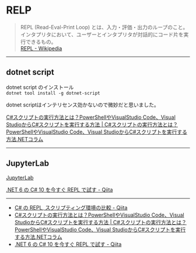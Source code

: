# RELP

>REPL (Read-Eval-Print Loop) とは、入力・評価・出力のループのこと。  
>インタプリタにおいて、ユーザーとインタプリタが対話的にコード片を実行できるもの。  
>[REPL - Wikipedia](https://ja.wikipedia.org/wiki/REPL)  

---

## dotnet script

dotnet script のインストール  
`dotnet tool install -g dotnet-script`  

dotnet scriptはインテリセンス効かないので微妙だと思いました。  

[C#スクリプトの実行方法とは？PowerShellやVisualStudio Code、Visual StudioからC#スクリプトを実行する方法 | C#スクリプトの実行方法とは？PowerShellやVisualStudio Code、Visual StudioからC#スクリプトを実行する方法.NETコラム](https://www.fenet.jp/dotnet/column/language/8288/)  

---

## JupyterLab

[JupyterLab](https://hub.gke2.mybinder.org/user/dotnet-interactive-nffodmb9/lab)  

[.NET 6 の C# 10 を今すぐ REPL で試す - Qiita](https://qiita.com/advanceboy/items/03f347cd773934fda8d5)  

---

- [C# の REPL, スクリプティング環境の比較 - Qiita](https://qiita.com/advanceboy/items/13e6baa04c986aeba45b)  
- [C#スクリプトの実行方法とは？PowerShellやVisualStudio Code、Visual StudioからC#スクリプトを実行する方法 | C#スクリプトの実行方法とは？PowerShellやVisualStudio Code、Visual StudioからC#スクリプトを実行する方法.NETコラム](https://www.fenet.jp/dotnet/column/language/8288/)  
- [.NET 6 の C# 10 を今すぐ REPL で試す - Qiita](https://qiita.com/advanceboy/items/03f347cd773934fda8d5)  
